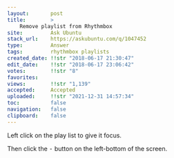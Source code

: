 ```yaml
---
layout:       post
title:        >
    Remove playlist from Rhythmbox
site:         Ask Ubuntu
stack_url:    https://askubuntu.com/q/1047452
type:         Answer
tags:         rhythmbox playlists
created_date: !!str "2018-06-17 21:30:47"
edit_date:    !!str "2018-06-17 23:06:42"
votes:        !!str "8"
favorites:    
views:        !!str "1,139"
accepted:     Accepted
uploaded:     !!str "2021-12-31 14:57:34"
toc:          false
navigation:   false
clipboard:    false
---
```


Left click on the play list to give it focus.

Then click the <kbd>-</kbd> button on the left-bottom of the screen.
